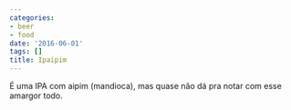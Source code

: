 ```yaml
---
categories:
- beer
- food
date: '2016-06-01'
tags: []
title: Ipaipim
---
```


É uma IPA com aipim (mandioca), mas quase não dá pra notar com esse amargor todo.